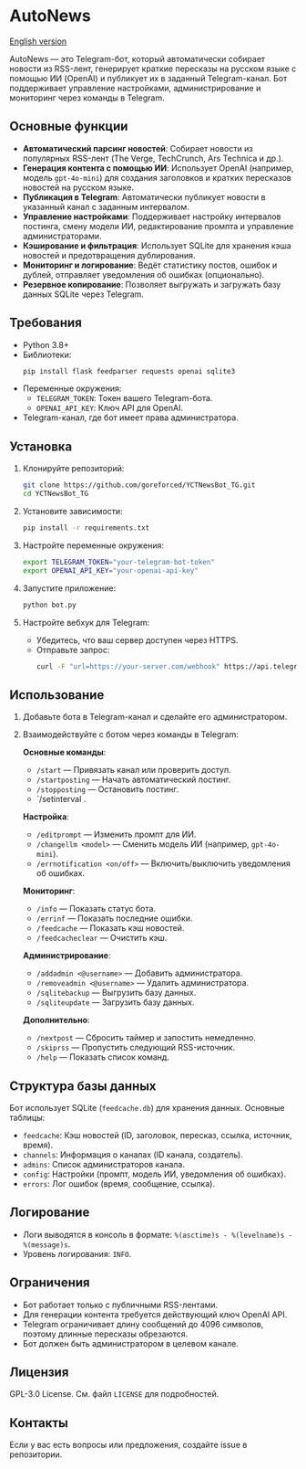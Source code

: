 # AutoNews
[English version](README.en.md)

AutoNews — это Telegram-бот, который автоматически собирает новости из RSS-лент, генерирует краткие пересказы на русском языке с помощью ИИ (OpenAI) и публикует их в заданный Telegram-канал. Бот поддерживает управление настройками, администрирование и мониторинг через команды в Telegram.

## Основные функции

- **Автоматический парсинг новостей**: Собирает новости из популярных RSS-лент (The Verge, TechCrunch, Ars Technica и др.).
- **Генерация контента с помощью ИИ**: Использует OpenAI (например, модель `gpt-4o-mini`) для создания заголовков и кратких пересказов новостей на русском языке.
- **Публикация в Telegram**: Автоматически публикует новости в указанный канал с заданным интервалом.
- **Управление настройками**: Поддерживает настройку интервалов постинга, смену модели ИИ, редактирование промпта и управление администраторами.
- **Кэширование и фильтрация**: Использует SQLite для хранения кэша новостей и предотвращения дублирования.
- **Мониторинг и логирование**: Ведёт статистику постов, ошибок и дублей, отправляет уведомления об ошибках (опционально).
- **Резервное копирование**: Позволяет выгружать и загружать базу данных SQLite через Telegram.

## Требования

- Python 3.8+
- Библиотеки:
  ```bash
  pip install flask feedparser requests openai sqlite3
  ```
- Переменные окружения:
  - `TELEGRAM_TOKEN`: Токен вашего Telegram-бота.
  - `OPENAI_API_KEY`: Ключ API для OpenAI.
- Telegram-канал, где бот имеет права администратора.

## Установка

1. Клонируйте репозиторий:
   ```bash
   git clone https://github.com/goreforced/YCTNewsBot_TG.git
   cd YCTNewsBot_TG
   ```

2. Установите зависимости:
   ```bash
   pip install -r requirements.txt
   ```

3. Настройте переменные окружения:
   ```bash
   export TELEGRAM_TOKEN="your-telegram-bot-token"
   export OPENAI_API_KEY="your-openai-api-key"
   ```

4. Запустите приложение:
   ```bash
   python bot.py
   ```

5. Настройте вебхук для Telegram:
   - Убедитесь, что ваш сервер доступен через HTTPS.
   - Отправьте запрос:
     ```bash
     curl -F "url=https://your-server.com/webhook" https://api.telegram.org/bot<your-telegram-token>/setWebhook
     ```

## Использование

1. Добавьте бота в Telegram-канал и сделайте его администратором.
2. Взаимодействуйте с ботом через команды в Telegram:

   **Основные команды**:
   - `/start` — Привязать канал или проверить доступ.
   - `/startposting` — Начать автоматический постинг.
   - `/stopposting` — Остановить постинг.
   - `/setinterval <time>.

   **Настройка**:
   - `/editprompt` — Изменить промпт для ИИ.
   - `/changellm <model>` — Сменить модель ИИ (например, `gpt-4o-mini`).
   - `/errnotification <on/off>` — Включить/выключить уведомления об ошибках.

   **Мониторинг**:
   - `/info` — Показать статус бота.
   - `/errinf` — Показать последние ошибки.
   - `/feedcache` — Показать кэш новостей.
   - `/feedcacheclear` — Очистить кэш.

   **Администрирование**:
   - `/addadmin <@username>` — Добавить администратора.
   - `/removeadmin <@username>` — Удалить администратора.
   - `/sqlitebackup` — Выгрузить базу данных.
   - `/sqliteupdate` — Загрузить базу данных.

   **Дополнительно**:
   - `/nextpost` — Сбросить таймер и запостить немедленно.
   - `/skiprss` — Пропустить следующий RSS-источник.
   - `/help` — Показать список команд.

## Структура базы данных

Бот использует SQLite (`feedcache.db`) для хранения данных. Основные таблицы:

- `feedcache`: Кэш новостей (ID, заголовок, пересказ, ссылка, источник, время).
- `channels`: Информация о каналах (ID канала, создатель).
- `admins`: Список администраторов канала.
- `config`: Настройки (промпт, модель ИИ, уведомления об ошибках).
- `errors`: Лог ошибок (время, сообщение, ссылка).

## Логирование

- Логи выводятся в консоль в формате: `%(asctime)s - %(levelname)s - %(message)s`.
- Уровень логирования: `INFO`.

## Ограничения

- Бот работает только с публичными RSS-лентами.
- Для генерации контента требуется действующий ключ OpenAI API.
- Telegram ограничивает длину сообщений до 4096 символов, поэтому длинные пересказы обрезаются.
- Бот должен быть администратором в целевом канале.

## Лицензия

GPL-3.0 License. См. файл `LICENSE` для подробностей.

## Контакты

Если у вас есть вопросы или предложения, создайте issue в репозитории.

